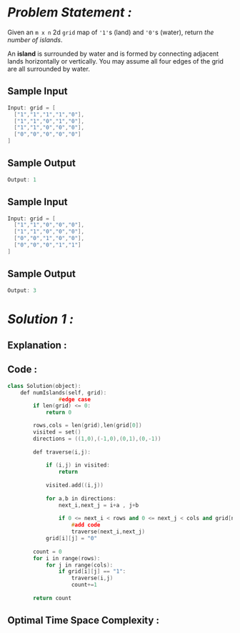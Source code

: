 # *Problem Statement :*

Given an `m x n` 2d `grid` map of `'1'`s (land) and `'0'`s (water), return *the number of islands*.

An **island** is surrounded by water and is formed by connecting adjacent lands horizontally or vertically. You may assume all four edges of the grid are all surrounded by water.

## Sample Input

```cpp
Input: grid = [
  ["1","1","1","1","0"],
  ["1","1","0","1","0"],
  ["1","1","0","0","0"],
  ["0","0","0","0","0"]
]

```

## Sample Output

```cpp
Output: 1
```

## Sample Input

```cpp
Input: grid = [
  ["1","1","0","0","0"],
  ["1","1","0","0","0"],
  ["0","0","1","0","0"],
  ["0","0","0","1","1"]
]

```

## Sample Output

```cpp
Output: 3
```

# *Solution 1 :*

## Explanation :

## Code :

```cpp
class Solution(object):
    def numIslands(self, grid):
				#edge case
        if len(grid) <= 0:
            return 0

        rows,cols = len(grid),len(grid[0])
        visited = set()
        directions = ((1,0),(-1,0),(0,1),(0,-1))
        
        def traverse(i,j):
            
            if (i,j) in visited:
                return
            
            visited.add((i,j))
            
            for a,b in directions:
                next_i,next_j = i+a , j+b
                
                if 0 <= next_i < rows and 0 <= next_j < cols and grid[next_i][next_j]=="1":
                    #add code
                    traverse(next_i,next_j)
            grid[i][j] = "0"
                    
        count = 0
        for i in range(rows):
            for j in range(cols):
                if grid[i][j] == "1":
                    traverse(i,j)
                    count+=1
        
        return count
```

## Optimal Time Space Complexity :